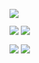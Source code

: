 ![](http://github-profile-summary-cards.vercel.app/api/cards/profile-details?username=a1ooha&theme=nord_dark)

![](http://github-profile-summary-cards.vercel.app/api/cards/stats?username=a1ooha&theme=nord_dark)
![](http://github-profile-summary-cards.vercel.app/api/cards/productive-time?username=a1ooha&theme=nord_dark&utcOffset=8)

![](http://github-profile-summary-cards.vercel.app/api/cards/repos-per-language?username=a1ooha&theme=nord_dark)
![](http://github-profile-summary-cards.vercel.app/api/cards/most-commit-language?username=a1ooha&theme=nord_dark)
